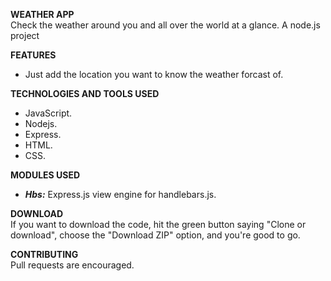 **WEATHER APP**  
Check the weather around you and all over the world at a glance. A node.js project

**FEATURES**  
- Just add the location you want to know the weather forcast of.

**TECHNOLOGIES AND TOOLS USED**  
- JavaScript.  
- Nodejs. 
- Express.
- HTML.
- CSS.

**MODULES USED**
- ***Hbs:*** Express.js view engine for handlebars.js.

**DOWNLOAD**  
If you want to download the code, hit the green button saying "Clone or download", choose the "Download ZIP" option, and you're good to go.

**CONTRIBUTING**  
Pull requests are encouraged.

